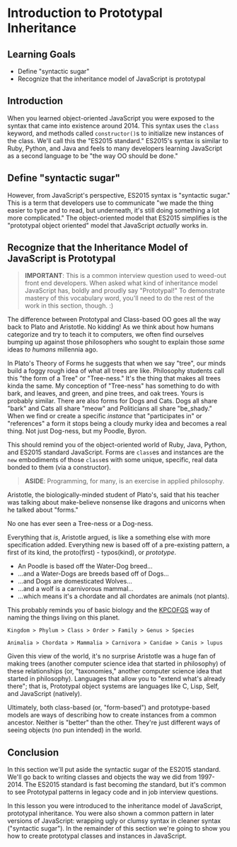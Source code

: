 # Introduction to Prototypal Inheritance

## Learning Goals

* Define "syntactic sugar"
* Recognize that the inheritance model of JavaScript is prototypal

## Introduction

When you learned object-oriented JavaScript you were exposed to the syntax
that came into existence around 2014. This syntax uses the `class` keyword, and
methods called `constructor()`s to initialize new instances of the class. We'll
call this the "ES2015 standard." ES2015's syntax is similar to Ruby, Python,
and Java and feels to many developers learning JavaScript as a second language
to be "the way OO should be done."

## Define "syntactic sugar"

However, from JavaScript's perspective, ES2015 syntax is "syntactic sugar." This
is a term that developers use to communicate "we made the thing easier to type
and to read, but underneath, it's still doing something a lot more complicated."
The object-oriented model that ES2015 simplifies is the "prototypal object
oriented" model that JavaScript _actually_ works in.

## Recognize that the Inheritance Model of JavaScript is Prototypal

> **IMPORTANT**: This is a common interview question used to weed-out front end
> developers. When asked what kind of inheritance model JavaScript has, boldly
> and proudly say "Prototypal!" To demonstrate mastery of this vocabulary word,
> you'll need to do the rest of the work in this section, though. :)

The difference between Prototypal and Class-based OO goes all the way back to
Plato and Aristotle. No kidding!  As we think about how humans categorize and
try to teach it to computers, we often find ourselves bumping up against those
philosophers who sought to explain those _same_ ideas _to humans_ millennia ago.

In Plato's Theory of Forms he suggests that when we say "tree", our minds build
a foggy rough idea of what all trees are like. Philosophy students call this
"the form of a Tree" or "Tree-ness." It's the thing that makes all trees kinda
the same. My conception of "Tree-ness" has something to do with bark, and
leaves, and green, and pine trees, and oak trees. Yours is probably similar.
There are also forms for Dogs and Cats. Dogs all share "bark" and Cats all
share "meow" and Politicians all share "be_shady." When we find or create a
specific _instance_ that "participates in" or "references" a form it stops
being a cloudy murky idea and becomes a real thing. Not just Dog-ness, but my Poodle,
Byron.

This should remind you of the object-oriented world of Ruby, Java, Python, and
ES2015 standard JavaScript. Forms are `class`es and instances are the `new`
embodiments of those `class`es with some unique, specific, real data bonded to
them (via a constructor).

> **ASIDE**: Programming, for many, is an exercise in applied philosophy.

Aristotle, the biologically-minded student of Plato's, said that his teacher
was talking about make-believe nonsense like dragons and unicorns when he
talked about "forms."

No one has ever seen a Tree-ness or a Dog-ness.

Everything that _is_, Aristotle argued, is like a
something else with more specification added. Everything new is based off of a
pre-existing pattern, a first of its kind, the proto(first) - typos(kind), or
_prototype_.

* An Poodle is based off the Water-Dog breed...
* ...and a Water-Dogs are breeds based off of Dogs...
* ...and Dogs are domesticated Wolves...
* ...and a wolf is a carnivorous mammal...
* ...which means it's a chordate and all chordates are animals (not plants).

This probably reminds you of basic biology and the [KPCOFGS][] way of naming
the things living on this planet.

`Kingdom > Phylum > Class > Order > Family > Genus > Species`

`Animalia > Chordata > Mammalia > Carnivora > Canidae > Canis > lupus`

Given this view of the world, it's no
surprise Aristotle was a huge fan of making trees (another computer science
idea that started in philosophy) of these relationships (or, "taxonomies,"
another computer science idea that started in philosophy). Languages that allow you
to "extend what's already there"; that is, Prototypal
object systems are languages like C, Lisp, Self, and JavaScript (natively).

Ultimately, both class-based (or, "form-based") and prototype-based models are
ways of describing how to create instances from a common ancestor. Neither is
"better" than the other. They're just different ways of seeing objects (no pun
intended) in the world.

## Conclusion

In this section we'll put aside the syntactic sugar of the ES2015 standard.
We'll go back to writing classes and objects the way we did from 1997-2014. The
ES2015 standard is fast becoming *the* standard, but it's common to see
Prototypal patterns in legacy code and in job interview questions.

In this lesson you were introduced to the inheritance model of JavaScript,
prototypal inheritance. You were also shown a common pattern in later versions
of JavaScript: wrapping ugly or clumsy syntax in cleaner syntax ("syntactic
sugar"). In the remainder of this section we're going to show
you how to create prototypal classes and instances in JavaScript.

[KPCOFGS]: https://www.acronymfinder.com/King-Philip-Came-Over-For-Good-Spaghetti-(mnemonic-for-taxonomy-order%3A-Kingdom%2C-Phylum%2C-Class%2C-Order%2C-Family%2C-Genus%2C-Species)-(KPCOFGS).html
